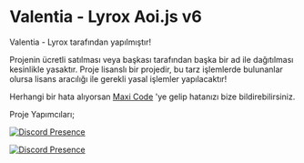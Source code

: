# Valentia - Lyrox Aoi.js v6
Valentia - Lyrox tarafından yapılmıştır!

Projenin ücretli satılması veya başkası tarafından başka bir ad ile dağıtılması kesinlikle yasaktır. Proje lisanslı bir projedir, bu tarz işlemlerde bulunanlar olursa lisans aracılığı ile gerekli yasal işlemler yapılacaktır!

Herhangi bir hata alıyorsan [Maxi Code](https://discord.gg/zA62YzH44Z)
'ye gelip hatanızı bize bildirebilirsiniz.

Proje Yapımcıları;

[![Discord Presence](https://lanyard.cnrad.dev/api/:886599539123978260)](https://discord.com/users/886599539123978260)

[![Discord Presence](https://lanyard.cnrad.dev/api/:1031841616023007282)](https://discord.com/users/1031841616023007282)
